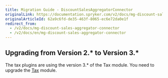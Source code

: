 ```yaml
---
title: Migration Guide - DiscountSalesAggregatorConnector
originalLink: https://documentation.spryker.com/v2/docs/mg-discount-sales-aggregator-connector
originalArticleId: 62a9c6fd-de35-463f-8065-ec6e72da0e1f
redirect_from:
  - /v2/docs/mg-discount-sales-aggregator-connector
  - /v2/docs/en/mg-discount-sales-aggregator-connector
---
```


## Upgrading from Version 2.* to Version 3.*
The tax plugins are using the version 3.* of the Tax module. You need to upgrade the [Tax](/docs/scos/dev/module-migration-guides/{{page.version}}/migration-guide-tax.html) module.
